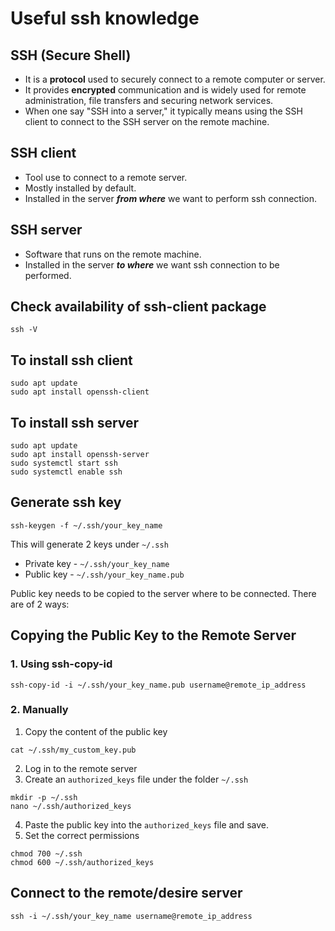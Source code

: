 # Useful ssh knowledge


## SSH (Secure Shell)
- It is a **protocol** used to securely connect to a remote computer or server.
- It provides **encrypted** communication and is widely used for remote administration, file transfers and securing network services.
- When one say "SSH into a server," it typically means using the SSH client to connect to the SSH server on the remote machine.

## SSH client
- Tool use to connect to a remote server.
- Mostly installed by default.
- Installed in the server ***from where*** we want to perform ssh connection.

## SSH server
- Software that runs on the remote machine.
- Installed in the server ***to where*** we want ssh connection to be performed.

## Check availability of ssh-client package
```
ssh -V
```

## To install ssh client
```
sudo apt update
sudo apt install openssh-client
```

## To install ssh server
```
sudo apt update
sudo apt install openssh-server
sudo systemctl start ssh
sudo systemctl enable ssh
```

## Generate ssh key
```
ssh-keygen -f ~/.ssh/your_key_name
```
This will generate 2 keys under `~/.ssh`
- Private key - `~/.ssh/your_key_name`
- Public key - `~/.ssh/your_key_name.pub`

Public key needs to be copied to the server where to be connected. There are of 2 ways:

## Copying the Public Key to the Remote Server
### 1. Using ssh-copy-id
```
ssh-copy-id -i ~/.ssh/your_key_name.pub username@remote_ip_address
```

### 2. Manually
1. Copy the content of the public key
```
cat ~/.ssh/my_custom_key.pub
```
2. Log in to the remote server
3. Create an `authorized_keys` file under the folder `~/.ssh`
```
mkdir -p ~/.ssh
nano ~/.ssh/authorized_keys
```
4. Paste the public key into the `authorized_keys` file and save.
5. Set the correct permissions
```
chmod 700 ~/.ssh
chmod 600 ~/.ssh/authorized_keys
```

## Connect to the remote/desire server
```
ssh -i ~/.ssh/your_key_name username@remote_ip_address
```